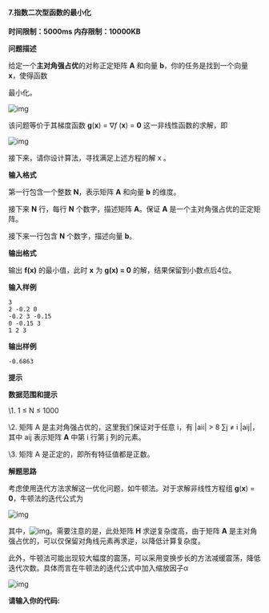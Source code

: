 #### 7.指数二次型函数的最小化

**时间限制：5000ms				内存限制：10000KB**

**问题描述**

给定一个**主对角强占优**的对称正定矩阵 **A** 和向量 **b**，你的任务是找到一个向量 **x**，使得函数

最小化。

![img](https://ustb.lambdaoj.com:9999/media/ckeditor_uploads/2024/11/05/1_EzhSKNh.png)

 

该问题等价于其梯度函数 **g**(**x**) = ∇*f* (**x**) = **0** 这一非线性函数的求解，即

![img](https://ustb.lambdaoj.com:9999/media/ckeditor_uploads/2024/11/05/2.png)

接下来，请你设计算法，寻找满足上述方程的解 x 。

**输入格式**

第一行包含一个整数 **N**，表示矩阵 **A** 和向量 **b** 的维度。

接下来 **N** 行，每行 **N** 个数字，描述矩阵 **A**。保证 **A** 是一个主对角强占优的正定矩阵。

接下来一行包含 **N** 个数字，描述向量 **b**。

**输出格式**

输出 **f(x)** 的最小值，此时 **x** 为 **g(x) = 0** 的解，结果保留到小数点后4位。

**输入样例**

```
3
2 -0.2 0
-0.2 3 -0.15
0 -0.15 3
1 2 3
```

**输出样例**

```
-0.6863
```

**提示**

**数据范围和提示**

\1. 1 ≤ N ≤ 1000

\2. 矩阵 A 是主对角强占优的，这里我们保证对于任意 i，有 |aii| > 8 ∑j ≠ i |aij|，其中 aij 表示矩阵 **A** 中第 i 行第 j 列的元素。

\3. 矩阵 A 是正定的，即所有特征值都是正数。

**解题思路**

考虑使用迭代方法求解这一优化问题，如牛顿法。对于求解非线性方程组 **g**(**x**) = **0**，牛顿法的迭代公式为

![img](https://ustb.lambdaoj.com:9999/media/ckeditor_uploads/2024/11/05/3.png)

其中，![img](https://ustb.lambdaoj.com:9999/media/ckeditor_uploads/2024/11/05/4.png)。需要注意的是，此处矩阵 **H** 求逆复杂度高，由于矩阵 **A** 是主对角强占优的，可以仅保留对角线元素再求逆，以降低计算复杂度。

 

此外，牛顿法可能出现较大幅度的震荡，可以采用变换步长的方法减缓震荡，降低迭代次数。具体而言在牛顿法的迭代公式中加入缩放因子α

![img](https://ustb.lambdaoj.com:9999/media/ckeditor_uploads/2024/11/05/5.png)


**请输入你的代码:**
